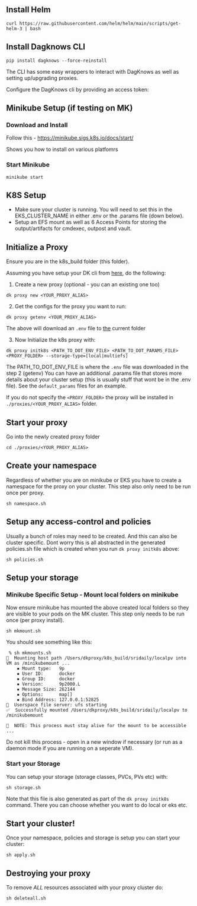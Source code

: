 
## Install Helm

```
curl https://raw.githubusercontent.com/helm/helm/main/scripts/get-helm-3 | bash
```

## Install Dagknows CLI

```
pip install dagknows --force-reinstall
```

The CLI has some easy wrappers to interact with DagKnows as well as setting up/upgrading proxies.

Configure the DagKnows cli by providing an access token:

## Minikube Setup (if testing on MK)


### Download and Install

Follow this - https://minikube.sigs.k8s.io/docs/start/

Shows you how to install on various platfomrs

### Start Minikube

```
minikube start
```

## K8S Setup

* Make sure your cluster is running.   You will need to set this in the EKS_CLUSTER_NAME in either .env or the .params file (down below).
* Setup an EFS mount as well as 6 Access Points for storing the output/artifacts for cmdexec, outpost and vault.

## Initialize a Proxy

Ensure you are in the k8s_build folder (this folder).

Assuming you have setup your DK cli from [here](https://github.com/dagknows/dkproxy/blob/main/README.md), do the following:

1. Create a new proxy (optional - you can an existing one too)

```
dk proxy new <YOUR_PROXY_ALIAS>
```

2. Get the configs for the proxy you want to run:

```
dk proxy getenv <YOUR_PROXY_ALIAS>
```

The above will download an `.env` file to [the](the) current folder

3. Now Initialize the k8s proxy with:

```
dk proxy initk8s <PATH_TO_DOT_ENV_FILE> <PATH_TO_DOT_PARAMS_FILE> <PROXY_FOLDER> --storage-type=[local|multiefs]
```

The PATH_TO_DOT_ENV_FILE is where the `.env` file was downloaded in the step 2 (getenv)
You can have an additional .params file that stores more details about your cluster setup (this is usually stuff that wont be in the .env file).  See the `default_params` files for an example.

If you do not specify the `<PROXY_FOLDER>` the proxy will be installed in `./proxies/<YOUR_PROXY_ALIAS>` folder.

## Start your proxy

Go into the newly created proxy folder 

```
cd ./proxies/<YOUR_PROXY_ALIAS>
```

## Create your namespace

Regardless of whether you are on minikube or EKS you have to create a namespace for the proxy on your cluster.   This step also only need to be run once per proxy.

```
sh namespace.sh
```

## Setup any access-control and policies

Usually a bunch of roles may need to be created.  And this can also be cluster specific.  Dont worry this is all abstracted in the generated policies.sh file which is created when you run `dk proxy initk8s` above:

```
sh policies.sh
```

## Setup your storage

### Minikube Specific Setup - Mount local folders on minikube

Now ensure minikube has mounted the above created local folders so they are visible to your pods on the MK cluster.  This step only needs to be run once (per proxy install).

```
sh mkmount.sh
```

You should see something like this:

```
 % sh mkmounts.sh
📁  Mounting host path /Users/dkproxy/k8s_build/sridaily/localpv into VM as /minikubemount ...
    ▪ Mount type:   9p
    ▪ User ID:      docker
    ▪ Group ID:     docker
    ▪ Version:      9p2000.L
    ▪ Message Size: 262144
    ▪ Options:      map[]
    ▪ Bind Address: 127.0.0.1:52825
🚀  Userspace file server: ufs starting
✅  Successfully mounted /Users/dkproxy/k8s_build/sridaily/localpv to /minikubemount

📌  NOTE: This process must stay alive for the mount to be accessible ...
```

Do not kill this process - open in a new window if necessary (or run as a daemon mode if you are running on a seperate VM).

### Start your Storage

You can setup your storage (storage classes, PVCs, PVs etc) with:

```
sh storage.sh
```

Note that this file is also generated as part of the `dk proxy initk8s` command.   There you can choose whether you want to do local or eks etc.

## Start your cluster!

Once your namespace, policies and storage is setup you can start your cluster:

```
sh apply.sh
```

## Destroying your proxy

To remove *ALL* resources associated with your proxy cluster do:

```
sh deleteall.sh
```
